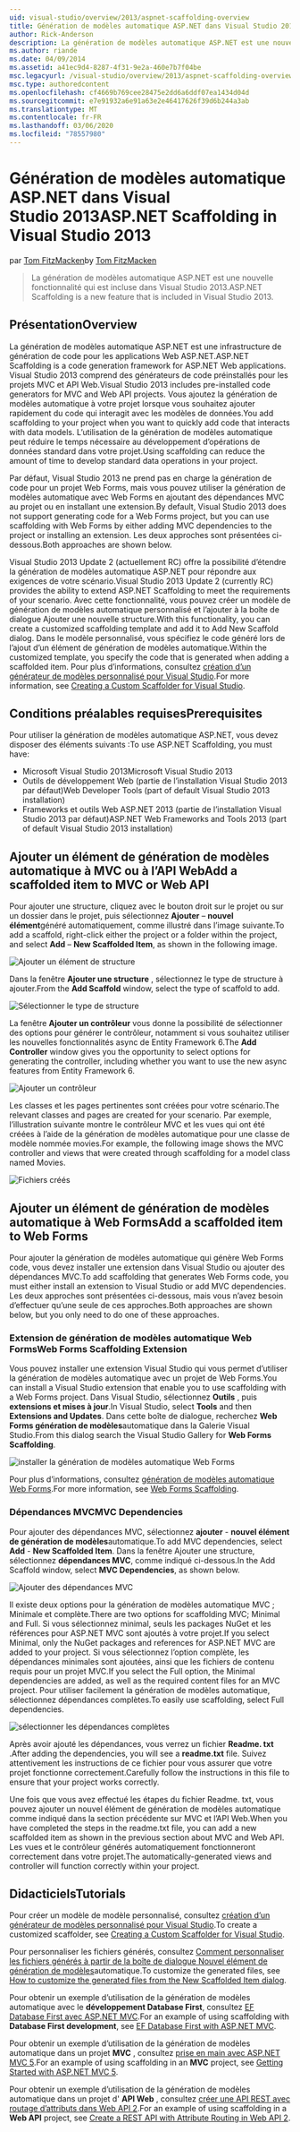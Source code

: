 ```yaml
---
uid: visual-studio/overview/2013/aspnet-scaffolding-overview
title: Génération de modèles automatique ASP.NET dans Visual Studio 2013 | Microsoft Docs
author: Rick-Anderson
description: La génération de modèles automatique ASP.NET est une nouvelle fonctionnalité qui est incluse dans Visual Studio 2013.
ms.author: riande
ms.date: 04/09/2014
ms.assetid: a41ec9d4-8287-4f31-9e2a-460e7b7f04be
msc.legacyurl: /visual-studio/overview/2013/aspnet-scaffolding-overview
msc.type: authoredcontent
ms.openlocfilehash: cf4669b769cee28475e2dd6a6ddf07ea1434d04d
ms.sourcegitcommit: e7e91932a6e91a63e2e46417626f39d6b244a3ab
ms.translationtype: MT
ms.contentlocale: fr-FR
ms.lasthandoff: 03/06/2020
ms.locfileid: "78557980"
---
```

# <a name="aspnet-scaffolding-in-visual-studio-2013"></a><span data-ttu-id="b4363-103">Génération de modèles automatique ASP.NET dans Visual Studio 2013</span><span class="sxs-lookup"><span data-stu-id="b4363-103">ASP.NET Scaffolding in Visual Studio 2013</span></span>

<span data-ttu-id="b4363-104">par [Tom FitzMacken](https://github.com/tfitzmac)</span><span class="sxs-lookup"><span data-stu-id="b4363-104">by [Tom FitzMacken](https://github.com/tfitzmac)</span></span>

> <span data-ttu-id="b4363-105">La génération de modèles automatique ASP.NET est une nouvelle fonctionnalité qui est incluse dans Visual Studio 2013.</span><span class="sxs-lookup"><span data-stu-id="b4363-105">ASP.NET Scaffolding is a new feature that is included in Visual Studio 2013.</span></span>

## <a name="overview"></a><span data-ttu-id="b4363-106">Présentation</span><span class="sxs-lookup"><span data-stu-id="b4363-106">Overview</span></span>

<span data-ttu-id="b4363-107">La génération de modèles automatique ASP.NET est une infrastructure de génération de code pour les applications Web ASP.NET.</span><span class="sxs-lookup"><span data-stu-id="b4363-107">ASP.NET Scaffolding is a code generation framework for ASP.NET Web applications.</span></span> <span data-ttu-id="b4363-108">Visual Studio 2013 comprend des générateurs de code préinstallés pour les projets MVC et API Web.</span><span class="sxs-lookup"><span data-stu-id="b4363-108">Visual Studio 2013 includes pre-installed code generators for MVC and Web API projects.</span></span> <span data-ttu-id="b4363-109">Vous ajoutez la génération de modèles automatique à votre projet lorsque vous souhaitez ajouter rapidement du code qui interagit avec les modèles de données.</span><span class="sxs-lookup"><span data-stu-id="b4363-109">You add scaffolding to your project when you want to quickly add code that interacts with data models.</span></span> <span data-ttu-id="b4363-110">L’utilisation de la génération de modèles automatique peut réduire le temps nécessaire au développement d’opérations de données standard dans votre projet.</span><span class="sxs-lookup"><span data-stu-id="b4363-110">Using scaffolding can reduce the amount of time to develop standard data operations in your project.</span></span>

<span data-ttu-id="b4363-111">Par défaut, Visual Studio 2013 ne prend pas en charge la génération de code pour un projet Web Forms, mais vous pouvez utiliser la génération de modèles automatique avec Web Forms en ajoutant des dépendances MVC au projet ou en installant une extension.</span><span class="sxs-lookup"><span data-stu-id="b4363-111">By default, Visual Studio 2013 does not support generating code for a Web Forms project, but you can use scaffolding with Web Forms by either adding MVC dependencies to the project or installing an extension.</span></span> <span data-ttu-id="b4363-112">Les deux approches sont présentées ci-dessous.</span><span class="sxs-lookup"><span data-stu-id="b4363-112">Both approaches are shown below.</span></span>

<span data-ttu-id="b4363-113">Visual Studio 2013 Update 2 (actuellement RC) offre la possibilité d’étendre la génération de modèles automatique ASP.NET pour répondre aux exigences de votre scénario.</span><span class="sxs-lookup"><span data-stu-id="b4363-113">Visual Studio 2013 Update 2 (currently RC) provides the ability to extend ASP.NET Scaffolding to meet the requirements of your scenario.</span></span> <span data-ttu-id="b4363-114">Avec cette fonctionnalité, vous pouvez créer un modèle de génération de modèles automatique personnalisé et l’ajouter à la boîte de dialogue Ajouter une nouvelle structure.</span><span class="sxs-lookup"><span data-stu-id="b4363-114">With this functionality, you can create a customized scaffolding template and add it to Add New Scaffold dialog.</span></span> <span data-ttu-id="b4363-115">Dans le modèle personnalisé, vous spécifiez le code généré lors de l’ajout d’un élément de génération de modèles automatique.</span><span class="sxs-lookup"><span data-stu-id="b4363-115">Within the customized template, you specify the code that is generated when adding a scaffolded item.</span></span> <span data-ttu-id="b4363-116">Pour plus d’informations, consultez [création d’un générateur de modèles personnalisé pour Visual Studio](https://go.microsoft.com/fwlink/p/?LinkId=395029).</span><span class="sxs-lookup"><span data-stu-id="b4363-116">For more information, see [Creating a Custom Scaffolder for Visual Studio](https://go.microsoft.com/fwlink/p/?LinkId=395029).</span></span>

## <a name="prerequisites"></a><span data-ttu-id="b4363-117">Conditions préalables requises</span><span class="sxs-lookup"><span data-stu-id="b4363-117">Prerequisites</span></span>

<span data-ttu-id="b4363-118">Pour utiliser la génération de modèles automatique ASP.NET, vous devez disposer des éléments suivants :</span><span class="sxs-lookup"><span data-stu-id="b4363-118">To use ASP.NET Scaffolding, you must have:</span></span>

- <span data-ttu-id="b4363-119">Microsoft Visual Studio 2013</span><span class="sxs-lookup"><span data-stu-id="b4363-119">Microsoft Visual Studio 2013</span></span>
- <span data-ttu-id="b4363-120">Outils de développement Web (partie de l’installation Visual Studio 2013 par défaut)</span><span class="sxs-lookup"><span data-stu-id="b4363-120">Web Developer Tools (part of default Visual Studio 2013 installation)</span></span>
- <span data-ttu-id="b4363-121">Frameworks et outils Web ASP.NET 2013 (partie de l’installation Visual Studio 2013 par défaut)</span><span class="sxs-lookup"><span data-stu-id="b4363-121">ASP.NET Web Frameworks and Tools 2013 (part of default Visual Studio 2013 installation)</span></span>

## <a name="add-a-scaffolded-item-to-mvc-or-web-api"></a><span data-ttu-id="b4363-122">Ajouter un élément de génération de modèles automatique à MVC ou à l’API Web</span><span class="sxs-lookup"><span data-stu-id="b4363-122">Add a scaffolded item to MVC or Web API</span></span>

<span data-ttu-id="b4363-123">Pour ajouter une structure, cliquez avec le bouton droit sur le projet ou sur un dossier dans le projet, puis sélectionnez **Ajouter** – **nouvel élément**généré automatiquement, comme illustré dans l’image suivante.</span><span class="sxs-lookup"><span data-stu-id="b4363-123">To add a scaffold, right-click either the project or a folder within the project, and select **Add** – **New Scaffolded Item**, as shown in the following image.</span></span>

![Ajouter un élément de structure](aspnet-scaffolding-overview/_static/image1.png)

<span data-ttu-id="b4363-125">Dans la fenêtre **Ajouter une structure** , sélectionnez le type de structure à ajouter.</span><span class="sxs-lookup"><span data-stu-id="b4363-125">From the **Add Scaffold** window, select the type of scaffold to add.</span></span>

![Sélectionner le type de structure](aspnet-scaffolding-overview/_static/image2.png)

<span data-ttu-id="b4363-127">La fenêtre **Ajouter un contrôleur** vous donne la possibilité de sélectionner des options pour générer le contrôleur, notamment si vous souhaitez utiliser les nouvelles fonctionnalités async de Entity Framework 6.</span><span class="sxs-lookup"><span data-stu-id="b4363-127">The **Add Controller** window gives you the opportunity to select options for generating the controller, including whether you want to use the new async features from Entity Framework 6.</span></span>

![Ajouter un contrôleur](aspnet-scaffolding-overview/_static/image3.png)

<span data-ttu-id="b4363-129">Les classes et les pages pertinentes sont créées pour votre scénario.</span><span class="sxs-lookup"><span data-stu-id="b4363-129">The relevant classes and pages are created for your scenario.</span></span> <span data-ttu-id="b4363-130">Par exemple, l’illustration suivante montre le contrôleur MVC et les vues qui ont été créées à l’aide de la génération de modèles automatique pour une classe de modèle nommée movies.</span><span class="sxs-lookup"><span data-stu-id="b4363-130">For example, the following image shows the MVC controller and views that were created through scaffolding for a model class named Movies.</span></span>

![Fichiers créés](aspnet-scaffolding-overview/_static/image4.png)

## <a name="add-a-scaffolded-item-to-web-forms"></a><span data-ttu-id="b4363-132">Ajouter un élément de génération de modèles automatique à Web Forms</span><span class="sxs-lookup"><span data-stu-id="b4363-132">Add a scaffolded item to Web Forms</span></span>

<span data-ttu-id="b4363-133">Pour ajouter la génération de modèles automatique qui génère Web Forms code, vous devez installer une extension dans Visual Studio ou ajouter des dépendances MVC.</span><span class="sxs-lookup"><span data-stu-id="b4363-133">To add scaffolding that generates Web Forms code, you must either install an extension to Visual Studio or add MVC dependencies.</span></span> <span data-ttu-id="b4363-134">Les deux approches sont présentées ci-dessous, mais vous n’avez besoin d’effectuer qu’une seule de ces approches.</span><span class="sxs-lookup"><span data-stu-id="b4363-134">Both approaches are shown below, but you only need to do one of these approaches.</span></span>

### <a name="web-forms-scaffolding-extension"></a><span data-ttu-id="b4363-135">Extension de génération de modèles automatique Web Forms</span><span class="sxs-lookup"><span data-stu-id="b4363-135">Web Forms Scaffolding Extension</span></span>

<span data-ttu-id="b4363-136">Vous pouvez installer une extension Visual Studio qui vous permet d’utiliser la génération de modèles automatique avec un projet de Web Forms.</span><span class="sxs-lookup"><span data-stu-id="b4363-136">You can install a Visual Studio extension that enable you to use scaffolding with a Web Forms project.</span></span> <span data-ttu-id="b4363-137">Dans Visual Studio, sélectionnez **Outils** , puis **extensions et mises à jour**.</span><span class="sxs-lookup"><span data-stu-id="b4363-137">In Visual Studio, select **Tools** and then **Extensions and Updates**.</span></span> <span data-ttu-id="b4363-138">Dans cette boîte de dialogue, recherchez **Web Forms génération de modèles**automatique dans la Galerie Visual Studio.</span><span class="sxs-lookup"><span data-stu-id="b4363-138">From this dialog search the Visual Studio Gallery for **Web Forms Scaffolding**.</span></span>

![installer la génération de modèles automatique Web Forms](aspnet-scaffolding-overview/_static/image5.png)

<span data-ttu-id="b4363-140">Pour plus d’informations, consultez [génération de modèles automatique Web Forms](https://go.microsoft.com/fwlink/p/?LinkId=396478).</span><span class="sxs-lookup"><span data-stu-id="b4363-140">For more information, see [Web Forms Scaffolding](https://go.microsoft.com/fwlink/p/?LinkId=396478).</span></span>

### <a name="mvc-dependencies"></a><span data-ttu-id="b4363-141">Dépendances MVC</span><span class="sxs-lookup"><span data-stu-id="b4363-141">MVC Dependencies</span></span>

<span data-ttu-id="b4363-142">Pour ajouter des dépendances MVC, sélectionnez **ajouter** - **nouvel élément de génération de modèles**automatique.</span><span class="sxs-lookup"><span data-stu-id="b4363-142">To add MVC dependencies, select **Add** - **New Scaffolded Item**.</span></span> <span data-ttu-id="b4363-143">Dans la fenêtre Ajouter une structure, sélectionnez **dépendances MVC**, comme indiqué ci-dessous.</span><span class="sxs-lookup"><span data-stu-id="b4363-143">In the Add Scaffold window, select **MVC Dependencies**, as shown below.</span></span>

![Ajouter des dépendances MVC](aspnet-scaffolding-overview/_static/image6.png)

<span data-ttu-id="b4363-145">Il existe deux options pour la génération de modèles automatique MVC ; Minimale et complète.</span><span class="sxs-lookup"><span data-stu-id="b4363-145">There are two options for scaffolding MVC; Minimal and Full.</span></span> <span data-ttu-id="b4363-146">Si vous sélectionnez minimal, seuls les packages NuGet et les références pour ASP.NET MVC sont ajoutés à votre projet.</span><span class="sxs-lookup"><span data-stu-id="b4363-146">If you select Minimal, only the NuGet packages and references for ASP.NET MVC are added to your project.</span></span> <span data-ttu-id="b4363-147">Si vous sélectionnez l’option complète, les dépendances minimales sont ajoutées, ainsi que les fichiers de contenu requis pour un projet MVC.</span><span class="sxs-lookup"><span data-stu-id="b4363-147">If you select the Full option, the Minimal dependencies are added, as well as the required content files for an MVC project.</span></span> <span data-ttu-id="b4363-148">Pour utiliser facilement la génération de modèles automatique, sélectionnez dépendances complètes.</span><span class="sxs-lookup"><span data-stu-id="b4363-148">To easily use scaffolding, select Full dependencies.</span></span>

![sélectionner les dépendances complètes](aspnet-scaffolding-overview/_static/image7.png)

<span data-ttu-id="b4363-150">Après avoir ajouté les dépendances, vous verrez un fichier **Readme. txt** .</span><span class="sxs-lookup"><span data-stu-id="b4363-150">After adding the dependencies, you will see a **readme.txt** file.</span></span> <span data-ttu-id="b4363-151">Suivez attentivement les instructions de ce fichier pour vous assurer que votre projet fonctionne correctement.</span><span class="sxs-lookup"><span data-stu-id="b4363-151">Carefully follow the instructions in this file to ensure that your project works correctly.</span></span>

<span data-ttu-id="b4363-152">Une fois que vous avez effectué les étapes du fichier Readme. txt, vous pouvez ajouter un nouvel élément de génération de modèles automatique comme indiqué dans la section précédente sur MVC et l’API Web.</span><span class="sxs-lookup"><span data-stu-id="b4363-152">When you have completed the steps in the readme.txt file, you can add a new scaffolded item as shown in the previous section about MVC and Web API.</span></span> <span data-ttu-id="b4363-153">Les vues et le contrôleur générés automatiquement fonctionneront correctement dans votre projet.</span><span class="sxs-lookup"><span data-stu-id="b4363-153">The automatically-generated views and controller will function correctly within your project.</span></span>

## <a name="tutorials"></a><span data-ttu-id="b4363-154">Didacticiels</span><span class="sxs-lookup"><span data-stu-id="b4363-154">Tutorials</span></span>

<span data-ttu-id="b4363-155">Pour créer un modèle de modèle personnalisé, consultez [création d’un générateur de modèles personnalisé pour Visual Studio](https://go.microsoft.com/fwlink/p/?LinkId=395029).</span><span class="sxs-lookup"><span data-stu-id="b4363-155">To create a customized scaffolder, see [Creating a Custom Scaffolder for Visual Studio](https://go.microsoft.com/fwlink/p/?LinkId=395029).</span></span>

<span data-ttu-id="b4363-156">Pour personnaliser les fichiers générés, consultez [Comment personnaliser les fichiers générés à partir de la boîte de dialogue Nouvel élément de génération de modèles](https://blogs.msdn.com/b/webdev/archive/2013/12/26/how-to-customize-the-generated-files-from-the-new-scaffolded-item-dialog.aspx)automatique.</span><span class="sxs-lookup"><span data-stu-id="b4363-156">To customize the generated files, see [How to customize the generated files from the New Scaffolded Item dialog](https://blogs.msdn.com/b/webdev/archive/2013/12/26/how-to-customize-the-generated-files-from-the-new-scaffolded-item-dialog.aspx).</span></span>

<span data-ttu-id="b4363-157">Pour obtenir un exemple d’utilisation de la génération de modèles automatique avec le **développement Database First**, consultez [EF Database First avec ASP.NET MVC](../../../mvc/overview/getting-started/database-first-development/setting-up-database.md).</span><span class="sxs-lookup"><span data-stu-id="b4363-157">For an example of using scaffolding with **Database First development**, see [EF Database First with ASP.NET MVC](../../../mvc/overview/getting-started/database-first-development/setting-up-database.md).</span></span>

<span data-ttu-id="b4363-158">Pour obtenir un exemple d’utilisation de la génération de modèles automatique dans un projet **MVC** , consultez [prise en main avec ASP.NET MVC 5](../../../mvc/overview/getting-started/introduction/getting-started.md).</span><span class="sxs-lookup"><span data-stu-id="b4363-158">For an example of using scaffolding in an **MVC** project, see [Getting Started with ASP.NET MVC 5](../../../mvc/overview/getting-started/introduction/getting-started.md).</span></span>

<span data-ttu-id="b4363-159">Pour obtenir un exemple d’utilisation de la génération de modèles automatique dans un projet d' **API Web** , consultez [créer une API REST avec routage d’attributs dans Web API 2](../../../web-api/overview/web-api-routing-and-actions/create-a-rest-api-with-attribute-routing.md).</span><span class="sxs-lookup"><span data-stu-id="b4363-159">For an example of using scaffolding in a **Web API** project, see [Create a REST API with Attribute Routing in Web API 2](../../../web-api/overview/web-api-routing-and-actions/create-a-rest-api-with-attribute-routing.md).</span></span>
